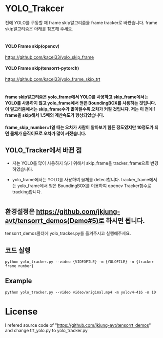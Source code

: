 # YOLO_Trakcer
전에 YOLO를 구동할 때 frame skip알고리즘을 frame tracker로 바꿨습니다.
frame skip알고리즘은 아래를 참조해 주세요.
#
#### YOLO Frame skip(opencv)
https://github.com/kacel33/yolo_skip_frame
#### YOLO Frame skip(tensorrt-pytorch)
https://github.com/kacel33/yolo_frame_skip_trt
#


#### frame skip알고리즘은 yolo_frame에서 YOLO를 사용하고 skip_frame에서는 YOLO를 사용하지 않고 yolo_frame에서 얻은 BoundingBOX를 사용하는 것입니다. 이 알고리즘에서는 skip_frame수가 많아질수록 오차가 커질 것입니다. 저는 이 전에 1 frame을 skip해서 1.5배의 계산속도가 향상되었습니다.
#### frame_skip_number=1일 때는 오차가 사람이 알아보기 힘든 정도였지만 10정도가 되면 물체가 움직이므로 오차가 많이 커졌습니다.
## YOLO_Tracker에서 바뀐 점
+ 저는 YOLO를 많이 사용하지 않기 위해서 skip_frame을 tracker_frame으로 변경하였습니다.
* yolo_frame에서는 YOLO를 사용하여 물체를 detect합니다. tracker_frame에서는 yolo_frame에서 얻은 BoundingBOX를 이용하여 opencv Tracker함수로 tracking합니다.
#
## 환경설정은 https://github.com/jkjung-avt/tensorrt_demos(Demo#5)로 하시면 됩니다.
tensorrt_demos폴더에 yolo_tracker.py를 옮겨주시고 실행해주세요.
## 코드 실행
<pre><code>python yolo_tracker.py --video {VIDEOFILE} -m {YOLOFILE} -n {tracker frame number}</code></pre>

## Example
<pre><code>python yolo_tracker.py --video video/original.mp4 -m yolov4-416 -n 10</code></pre>


# License
I refered source code of "https://github.com/jkjung-avt/tensorrt_demos" and change trt_yolo.py to yolo_tracker.py

